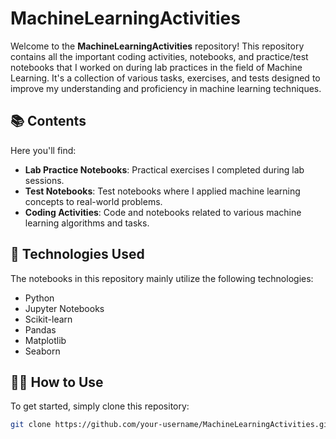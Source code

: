 # MachineLearningActivities

Welcome to the **MachineLearningActivities** repository! This repository contains all the important coding activities, notebooks, and practice/test notebooks that I worked on during lab practices in the field of Machine Learning. It's a collection of various tasks, exercises, and tests designed to improve my understanding and proficiency in machine learning techniques.

## 📚 Contents

Here you'll find:

- **Lab Practice Notebooks**: Practical exercises I completed during lab sessions.
- **Test Notebooks**: Test notebooks where I applied machine learning concepts to real-world problems.
- **Coding Activities**: Code and notebooks related to various machine learning algorithms and tasks.

## 🔧 Technologies Used

The notebooks in this repository mainly utilize the following technologies:

- Python
- Jupyter Notebooks
- Scikit-learn
- Pandas
- Matplotlib
- Seaborn

## 🧑‍💻 How to Use

To get started, simply clone this repository:

```bash
git clone https://github.com/your-username/MachineLearningActivities.git
